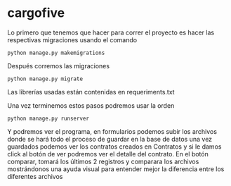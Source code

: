 # cargofive

Lo primero que tenemos que hacer para correr el proyecto es hacer las respectivas migraciones usando el comando 

`python manage.py makemigrations`

Después corremos las migraciones

`python manage.py migrate`

Las librerías usadas están contenidas en requeriments.txt

Una vez terminemos estos pasos podremos usar la orden 

`python manage.py runserver`

Y podremos ver el programa, en formularios podemos subir los archivos donde se hará todo el proceso de guardar en la base de datos
una vez guardados podemos ver los contratos creados en Contratos y si le damos click al botón de ver podremos ver el detalle del contrato.
En el botón comparar, tomará los últimos 2 registros y comparara los archivos mostrándonos una ayuda visual para entender mejor la diferencia entre los diferentes archivos

